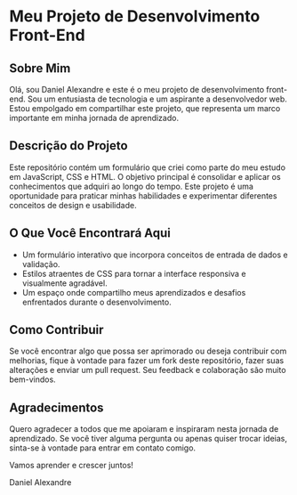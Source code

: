 # Meu Projeto de Desenvolvimento Front-End

## Sobre Mim

Olá, sou Daniel Alexandre e este é o meu projeto de desenvolvimento front-end. Sou um entusiasta de tecnologia e um aspirante a desenvolvedor web. Estou empolgado em compartilhar este projeto, que representa um marco importante em minha jornada de aprendizado.

## Descrição do Projeto

Este repositório contém um formulário que criei como parte do meu estudo em JavaScript, CSS e HTML. O objetivo principal é consolidar e aplicar os conhecimentos que adquiri ao longo do tempo. Este projeto é uma oportunidade para praticar minhas habilidades e experimentar diferentes conceitos de design e usabilidade.

## O Que Você Encontrará Aqui

- Um formulário interativo que incorpora conceitos de entrada de dados e validação.
- Estilos atraentes de CSS para tornar a interface responsiva e visualmente agradável.
- Um espaço onde compartilho meus aprendizados e desafios enfrentados durante o desenvolvimento.

## Como Contribuir

Se você encontrar algo que possa ser aprimorado ou deseja contribuir com melhorias, fique à vontade para fazer um fork deste repositório, fazer suas alterações e enviar um pull request. Seu feedback e colaboração são muito bem-vindos.

## Agradecimentos

Quero agradecer a todos que me apoiaram e inspiraram nesta jornada de aprendizado. Se você tiver alguma pergunta ou apenas quiser trocar ideias, sinta-se à vontade para entrar em contato comigo.

Vamos aprender e crescer juntos!

Daniel Alexandre
